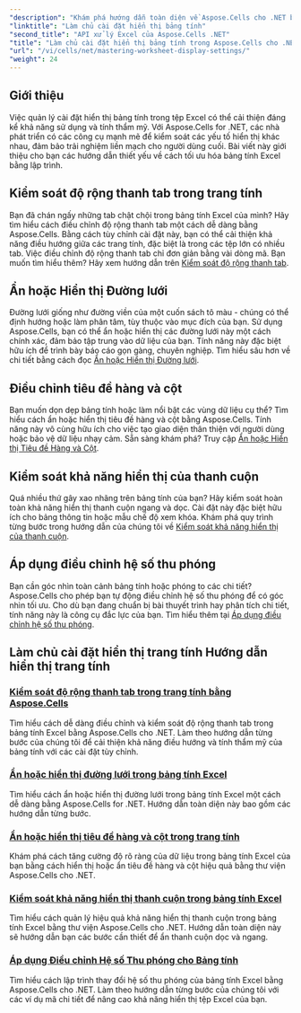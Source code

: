 ```yaml
---
"description": "Khám phá hướng dẫn toàn diện về Aspose.Cells cho .NET bao gồm các thiết lập hiển thị bảng tính, bao gồm đường lưới, tiêu đề, thanh cuộn, chiều rộng thanh tab và điều chỉnh thu phóng."
"linktitle": "Làm chủ cài đặt hiển thị bảng tính"
"second_title": "API xử lý Excel của Aspose.Cells .NET"
"title": "Làm chủ cài đặt hiển thị bảng tính trong Aspose.Cells cho .NET"
"url": "/vi/cells/net/mastering-worksheet-display-settings/"
"weight": 24
---
```


## Giới thiệu

Việc quản lý cài đặt hiển thị bảng tính trong tệp Excel có thể cải thiện đáng kể khả năng sử dụng và tính thẩm mỹ. Với Aspose.Cells for .NET, các nhà phát triển có các công cụ mạnh mẽ để kiểm soát các yếu tố hiển thị khác nhau, đảm bảo trải nghiệm liền mạch cho người dùng cuối. Bài viết này giới thiệu cho bạn các hướng dẫn thiết yếu về cách tối ưu hóa bảng tính Excel bằng lập trình.  

## Kiểm soát độ rộng thanh tab trong trang tính  
Bạn đã chán ngấy những tab chật chội trong bảng tính Excel của mình? Hãy tìm hiểu cách điều chỉnh độ rộng thanh tab một cách dễ dàng bằng Aspose.Cells. Bằng cách tùy chỉnh cài đặt này, bạn có thể cải thiện khả năng điều hướng giữa các trang tính, đặc biệt là trong các tệp lớn có nhiều tab. Việc điều chỉnh độ rộng thanh tab chỉ đơn giản bằng vài dòng mã. Bạn muốn tìm hiểu thêm? Hãy xem hướng dẫn trên [Kiểm soát độ rộng thanh tab](./controlling-tab-bar-width/).  

## Ẩn hoặc Hiển thị Đường lưới  
Đường lưới giống như đường viền của một cuốn sách tô màu - chúng có thể định hướng hoặc làm phân tâm, tùy thuộc vào mục đích của bạn. Sử dụng Aspose.Cells, bạn có thể ẩn hoặc hiển thị các đường lưới này một cách chính xác, đảm bảo tập trung vào dữ liệu của bạn. Tính năng này đặc biệt hữu ích để trình bày báo cáo gọn gàng, chuyên nghiệp. Tìm hiểu sâu hơn về chi tiết bằng cách đọc [Ẩn hoặc Hiển thị Đường lưới](./hide-display-gridlines/).  

## Điều chỉnh tiêu đề hàng và cột  
Bạn muốn dọn dẹp bảng tính hoặc làm nổi bật các vùng dữ liệu cụ thể? Tìm hiểu cách ẩn hoặc hiển thị tiêu đề hàng và cột bằng Aspose.Cells. Tính năng này vô cùng hữu ích cho việc tạo giao diện thân thiện với người dùng hoặc bảo vệ dữ liệu nhạy cảm. Sẵn sàng khám phá? Truy cập [Ẩn hoặc Hiển thị Tiêu đề Hàng và Cột](./hide-display-row-column-headers/).  

## Kiểm soát khả năng hiển thị của thanh cuộn  
Quá nhiều thứ gây xao nhãng trên bảng tính của bạn? Hãy kiểm soát hoàn toàn khả năng hiển thị thanh cuộn ngang và dọc. Cài đặt này đặc biệt hữu ích cho bảng thông tin hoặc mẫu chế độ xem khóa. Khám phá quy trình từng bước trong hướng dẫn của chúng tôi về [Kiểm soát khả năng hiển thị của thanh cuộn](./controlling-scroll-bar-visibility/).  

## Áp dụng điều chỉnh hệ số thu phóng  
Bạn cần góc nhìn toàn cảnh bảng tính hoặc phóng to các chi tiết? Aspose.Cells cho phép bạn tự động điều chỉnh hệ số thu phóng để có góc nhìn tối ưu. Cho dù bạn đang chuẩn bị bài thuyết trình hay phân tích chi tiết, tính năng này là công cụ đắc lực của bạn. Tìm hiểu thêm tại [Áp dụng điều chỉnh hệ số thu phóng](./apply-zoom-factor-adjustments/).  

## Làm chủ cài đặt hiển thị trang tính Hướng dẫn hiển thị trang tính
### [Kiểm soát độ rộng thanh tab trong trang tính bằng Aspose.Cells](./controlling-tab-bar-width/)
Tìm hiểu cách dễ dàng điều chỉnh và kiểm soát độ rộng thanh tab trong bảng tính Excel bằng Aspose.Cells cho .NET. Làm theo hướng dẫn từng bước của chúng tôi để cải thiện khả năng điều hướng và tính thẩm mỹ của bảng tính với các cài đặt tùy chỉnh.
### [Ẩn hoặc hiển thị đường lưới trong bảng tính Excel](./hide-display-gridlines/)
Tìm hiểu cách ẩn hoặc hiển thị đường lưới trong bảng tính Excel một cách dễ dàng bằng Aspose.Cells for .NET. Hướng dẫn toàn diện này bao gồm các hướng dẫn từng bước.
### [Ẩn hoặc hiển thị tiêu đề hàng và cột trong trang tính](./hide-display-row-column-headers/)
Khám phá cách tăng cường độ rõ ràng của dữ liệu trong bảng tính Excel của bạn bằng cách hiển thị hoặc ẩn tiêu đề hàng và cột hiệu quả bằng thư viện Aspose.Cells cho .NET.
### [Kiểm soát khả năng hiển thị thanh cuộn trong bảng tính Excel](./controlling-scroll-bar-visibility/)
Tìm hiểu cách quản lý hiệu quả khả năng hiển thị thanh cuộn trong bảng tính Excel bằng thư viện Aspose.Cells cho .NET. Hướng dẫn toàn diện này sẽ hướng dẫn bạn các bước cần thiết để ẩn thanh cuộn dọc và ngang.
### [Áp dụng Điều chỉnh Hệ số Thu phóng cho Bảng tính](./apply-zoom-factor-adjustments/)
Tìm hiểu cách lập trình thay đổi hệ số thu phóng của bảng tính Excel bằng Aspose.Cells cho .NET. Làm theo hướng dẫn từng bước của chúng tôi với các ví dụ mã chi tiết để nâng cao khả năng hiển thị tệp Excel của bạn.